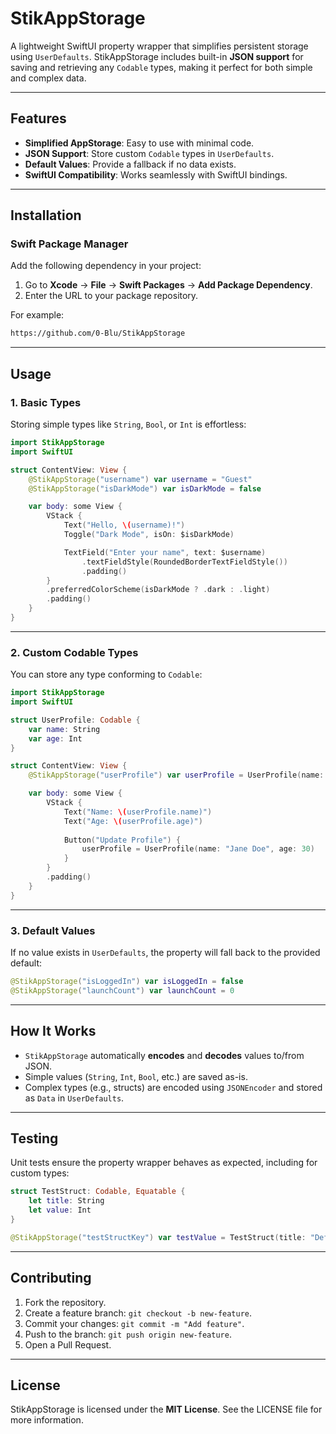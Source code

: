 # **StikAppStorage**

A lightweight SwiftUI property wrapper that simplifies persistent storage using `UserDefaults`. StikAppStorage includes built-in **JSON support** for saving and retrieving any `Codable` types, making it perfect for both simple and complex data.

---

## **Features**
- **Simplified AppStorage**: Easy to use with minimal code.
- **JSON Support**: Store custom `Codable` types in `UserDefaults`.
- **Default Values**: Provide a fallback if no data exists.
- **SwiftUI Compatibility**: Works seamlessly with SwiftUI bindings.

---

## **Installation**

### **Swift Package Manager**
Add the following dependency in your project:

1. Go to **Xcode** → **File** → **Swift Packages** → **Add Package Dependency**.
2. Enter the URL to your package repository.

For example:
```bash
https://github.com/0-Blu/StikAppStorage
```

---

## **Usage**

### **1. Basic Types**

Storing simple types like `String`, `Bool`, or `Int` is effortless:

```swift
import StikAppStorage
import SwiftUI

struct ContentView: View {
    @StikAppStorage("username") var username = "Guest"
    @StikAppStorage("isDarkMode") var isDarkMode = false

    var body: some View {
        VStack {
            Text("Hello, \(username)!")
            Toggle("Dark Mode", isOn: $isDarkMode)

            TextField("Enter your name", text: $username)
                .textFieldStyle(RoundedBorderTextFieldStyle())
                .padding()
        }
        .preferredColorScheme(isDarkMode ? .dark : .light)
        .padding()
    }
}
```

---

### **2. Custom Codable Types**

You can store any type conforming to `Codable`:

```swift
import StikAppStorage
import SwiftUI

struct UserProfile: Codable {
    var name: String
    var age: Int
}

struct ContentView: View {
    @StikAppStorage("userProfile") var userProfile = UserProfile(name: "John Doe", age: 25)

    var body: some View {
        VStack {
            Text("Name: \(userProfile.name)")
            Text("Age: \(userProfile.age)")
            
            Button("Update Profile") {
                userProfile = UserProfile(name: "Jane Doe", age: 30)
            }
        }
        .padding()
    }
}
```

---

### **3. Default Values**

If no value exists in `UserDefaults`, the property will fall back to the provided default:

```swift
@StikAppStorage("isLoggedIn") var isLoggedIn = false
@StikAppStorage("launchCount") var launchCount = 0
```

---

## **How It Works**

- `StikAppStorage` automatically **encodes** and **decodes** values to/from JSON.
- Simple values (`String`, `Int`, `Bool`, etc.) are saved as-is.
- Complex types (e.g., structs) are encoded using `JSONEncoder` and stored as `Data` in `UserDefaults`.

---

## **Testing**

Unit tests ensure the property wrapper behaves as expected, including for custom types:

```swift
struct TestStruct: Codable, Equatable {
    let title: String
    let value: Int
}

@StikAppStorage("testStructKey") var testValue = TestStruct(title: "Default", value: 0)
```

---

## **Contributing**

1. Fork the repository.
2. Create a feature branch: `git checkout -b new-feature`.
3. Commit your changes: `git commit -m "Add feature"`.
4. Push to the branch: `git push origin new-feature`.
5. Open a Pull Request.

---

## **License**

StikAppStorage is licensed under the **MIT License**. See the LICENSE file for more information.
